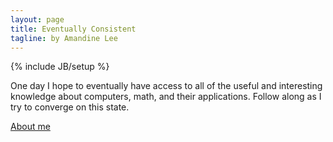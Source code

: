 ```yaml
---
layout: page
title: Eventually Consistent
tagline: by Amandine Lee
---
```

{% include JB/setup %}

One day I hope to eventually have access to all of the useful and interesting knowledge about computers, math, and their applications. Follow along as I try to converge on this state. 

[About me](about.html)


